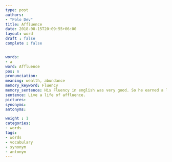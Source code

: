 ```yaml
---
type: post
authors:
- "Polo Dev"
title: Affluence
date: 2018-08-15T20:09:55+06:00
layout: word
draft : false
complete : false


words:
- a
word: Affluence
pos: n
pronunciation:
meaning: wealth, abundance
memory_keyword: Fluency
memory_sentence: His Fluency in english was very good. So he earned a lot of wealth.
sentence: Live a life of affluence.
pictures:
synonyms:
antonyms:

weight : 1
categories:
- words
tags:
- words
- vocabulary
- synonym
- antonym
---
```

